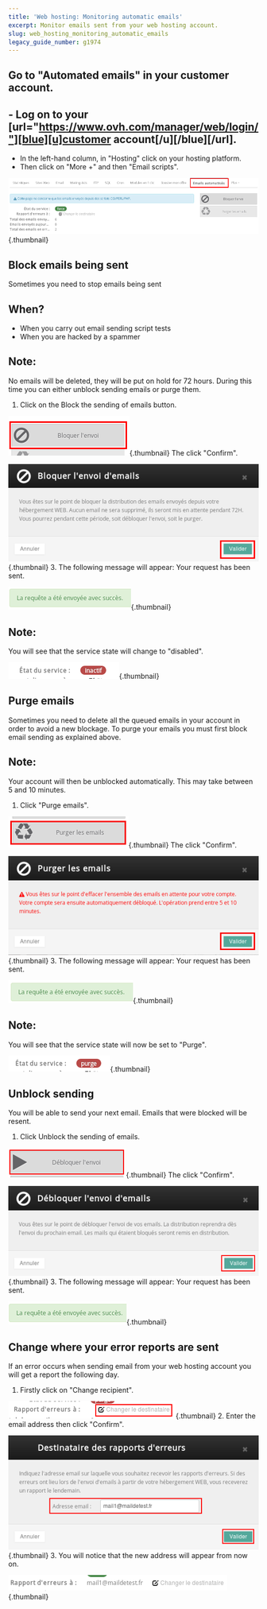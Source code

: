 ```yaml
---
title: 'Web hosting: Monitoring automatic emails'
excerpt: Monitor emails sent from your web hosting account.
slug: web_hosting_monitoring_automatic_emails
legacy_guide_number: g1974
---
```



## Go to "Automated emails" in your customer account.

## - Log on to your [url="https://www.ovh.com/manager/web/login/"][blue][u]customer account[/u][/blue][/url].

- In the left-hand column, in "Hosting" click on your hosting platform.
- Then click on "More +" and then "Email scripts".



![](images/img_3110.jpg){.thumbnail}


## Block emails being sent
Sometimes you need to stop emails being sent

## When?

- When you carry out email sending script tests
- When you are hacked by a spammer



## Note:
No emails will be deleted, they will be put on hold for 72 hours. During this time you can either unblock sending emails or purge them.
1. Click on the Block the sending of emails button.

![](images/img_3111.jpg){.thumbnail}
The click "Confirm".

![](images/img_3112.jpg){.thumbnail}
3. The following message will appear: Your request has been sent.

![](images/img_3113.jpg){.thumbnail}

## Note:
You will see that the service state will change to "disabled".

![](images/img_3114.jpg){.thumbnail}


## Purge emails
Sometimes you need to delete all the queued emails in your account in order to avoid a new blockage. To purge your emails you must first block email sending as explained above.

## Note:
Your account will then be unblocked automatically. This may take between 5 and 10 minutes.
1. Click "Purge emails".

![](images/img_3115.jpg){.thumbnail}
The click "Confirm".

![](images/img_3116.jpg){.thumbnail}
3. The following message will appear: Your request has been sent.

![](images/img_3117.jpg){.thumbnail}

## Note:
You will see that the service state will now be set to "Purge".

![](images/img_3118.jpg){.thumbnail}


## Unblock sending
You will be able to send your next email. Emails that were blocked will be resent.
1. Click Unblock the sending of emails.

![](images/img_3122.jpg){.thumbnail}
The click "Confirm".

![](images/img_3123.jpg){.thumbnail}
3. The following message will appear: Your request has been sent.

![](images/img_3124.jpg){.thumbnail}


## Change where your error reports are sent
If an error occurs when sending email from your web hosting account you will get a report the following day.
1. Firstly click on "Change recipient".

![](images/img_3119.jpg){.thumbnail}
2. Enter the email address then click "Confirm".

![](images/img_3120.jpg){.thumbnail}
3. You will notice that the new address will appear from now on.

![](images/img_3121.jpg){.thumbnail}

